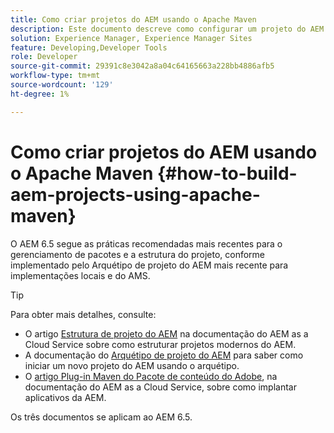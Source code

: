 ```yaml
---
title: Como criar projetos do AEM usando o Apache Maven
description: Este documento descreve como configurar um projeto do AEM com base no Apache Maven
solution: Experience Manager, Experience Manager Sites
feature: Developing,Developer Tools
role: Developer
source-git-commit: 29391c8e3042a8a04c64165663a228bb4886afb5
workflow-type: tm+mt
source-wordcount: '129'
ht-degree: 1%

---
```


# Como criar projetos do AEM usando o Apache Maven {#how-to-build-aem-projects-using-apache-maven}

O AEM 6.5 segue as práticas recomendadas mais recentes para o gerenciamento de pacotes e a estrutura do projeto, conforme implementado pelo Arquétipo de projeto do AEM mais recente para implementações locais e do AMS.

>[!TIP]
>
>Para obter mais detalhes, consulte:
>
>* O artigo [Estrutura de projeto do AEM](https://experienceleague.adobe.com/docs/experience-manager-cloud-service/implementing/developing/aem-project-content-package-structure.html?lang=pt-BR) na documentação do AEM as a Cloud Service sobre como estruturar projetos modernos do AEM.
>* A documentação do [Arquétipo de projeto do AEM](https://experienceleague.adobe.com/docs/experience-manager-core-components/using/developing/archetype/overview.html?lang=pt-BR) para saber como iniciar um novo projeto do AEM usando o arquétipo.
>* O [artigo Plug-in Maven do Pacote de conteúdo do Adobe](https://experienceleague.adobe.com/docs/experience-manager-cloud-service/implementing/developer-tools/maven-plugin.html?lang=pt-BR#developer-tools), na documentação do AEM as a Cloud Service, sobre como implantar aplicativos da AEM.
>
>Os três documentos se aplicam ao AEM 6.5.
